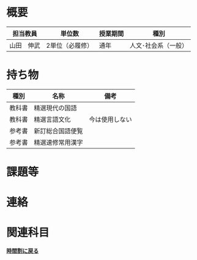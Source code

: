 # 概要
| 担当教員   | 単位数      | 授業期間 | 種別         |
|--------|----------|------|------------|
| 山田　伸武 | 2単位（必履修） | 通年   | 人文･社会系（一般） | 
# 持ち物
| 種別  | 名称       | 備考      |
|-----|----------|---------|
| 教科書 | 精選現代の国語  |         |
| 教科書 | 精選言語文化   | 今は使用しない |
| 参考書 | 新訂総合国語便覧 |         |
| 参考書 | 精選速修常用漢字 |         |
# 課題等

# 連絡

# 関連科目
[**時間割に戻る**](../時間割.md)